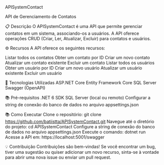APISystemContact

API de Gerenciamento de Contatos

📋 Descrição
O APISystemContact é uma API que permite gerenciar contatos em um sistema, associando-os a usuários. A API oferece operações CRUD (Criar, Ler, Atualizar, Excluir) para contatos e usuários.

⚙️ Recursos
A API oferece os seguintes recursos:

Listar todos os contatos
Obter um contato por ID
Criar um novo contato
Atualizar um contato existente
Excluir um contato
Listar todos os usuários
Obter um usuário por ID
Criar um novo usuário
Atualizar um usuário existente
Excluir um usuário

🧪 Tecnologias Utilizadas
ASP.NET Core
Entity Framework Core
SQL Server
Swagger (OpenAPI)

📚 Pré-requisitos
.NET 6 SDK
SQL Server (local ou remoto)
Configurar a string de conexão do banco de dados no arquivo appsettings.json

📚 Como Executar
Clone o repositório: git clone https://github.com/batiistta/APISystemContact.git
Navegue até o diretório do projeto: cd APISystemContact
Configure a string de conexão do banco de dados no arquivo appsettings.json
Execute o comando: dotnet run
Acesse a API em: https://localhost:5001/swagger

💡 Contribuição
Contribuições são bem-vindas! Se você encontrar um bug, tiver uma sugestão ou quiser adicionar um novo recurso, sinta-se à vontade para abrir uma nova issue ou enviar um pull request.
